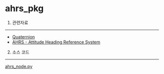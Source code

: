 ahrs_pkg
===============

1. 관련자료
---------------
* [Quaternion](https://github.com/dydwo92/alphaD-ROS/blob/master/alphad-ros-pkg/control-pkg/ahrs_pkg/%EC%BF%BC%EB%93%9C%EC%8A%A4%ED%84%B0%EB%94%94_1%EC%B0%A8_part1.pptx)
* [AHRS - Attitude Heading Reference System](https://github.com/dydwo92/alphaD-ROS/blob/master/alphad-ros-pkg/control-pkg/ahrs_pkg/%EC%BF%BC%EB%93%9C%EC%8A%A4%ED%84%B0%EB%94%94_1%EC%B0%A8_part2(rev.1).pptx)


2. 소스 코드
--------------
[ahrs_node.py](https://github.com/dydwo92/alphaD-ROS/blob/master/alphad-ros-pkg/control-pkg/ahrs_pkg/src/ahrs_node_pkg/ahrs_node.py)
